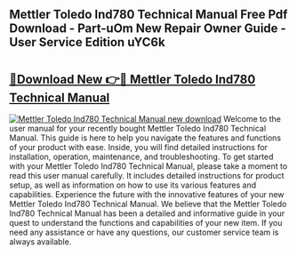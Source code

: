 ## Mettler Toledo Ind780 Technical Manual Free Pdf Download - Part-uOm New Repair Owner Guide - User Service Edition uYC6k

# <h2><a href="http://bc6047.oget.top/?id=Mettler+Toledo+Ind780+Technical+Manual">🔗Download New 👉🔴 Mettler Toledo Ind780 Technical Manual</a></h2>

[![Mettler Toledo Ind780 Technical Manual new download](https://i.imgur.com/5g1atiW.png)](http://bc6047.oget.top/?id=Mettler+Toledo+Ind780+Technical+Manual)
Welcome to the user manual for your recently bought Mettler Toledo Ind780 Technical Manual. This guide is here to help you navigate the features and functions of your product with ease. Inside, you will find detailed instructions for installation, operation, maintenance, and troubleshooting. To get started with your Mettler Toledo Ind780 Technical Manual, please take a moment to read this user manual carefully. It includes detailed instructions for product setup, as well as information on how to use its various features and capabilities. Experience the future with the innovative features of your new Mettler Toledo Ind780 Technical Manual. We believe that the Mettler Toledo Ind780 Technical Manual has been a detailed and informative guide in your quest to understand the functions and capabilities of your new item. If you need any assistance or have any questions, our customer service team is always available.
